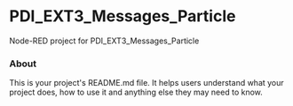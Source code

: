 PDI_EXT3_Messages_Particle
==========================

Node-RED project for PDI_EXT3_Messages_Particle

### About

This is your project's README.md file. It helps users understand what your
project does, how to use it and anything else they may need to know.